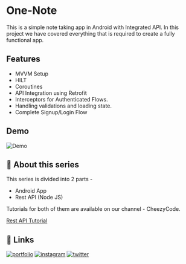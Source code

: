 # One-Note

This is a simple note taking app in Android with Integrated API. In this project we have covered everything that is required to create a fully functional app.



## Features

- MVVM Setup
- HILT
- Coroutines
- API Integration using Retrofit
- Interceptors for Authenticated Flows.
- Handling validations and loading state.
- Complete Signup/Login Flow 


## Demo

![Demo](https://yt3.ggpht.com/SGWJWplTHs6omu72a_scFQDndpAfgwdj4Pct6Fs8BGO7gU9yyTMV2H4H0epk7OgnTxwFmsIFEP9D3Q=s640-c-fcrop64=1,00000000ffffffff-nd-v1-rwa)


## 🚀 About this series
This series is divided into 2 parts - 

  - Android App
  - Rest API (Node JS)

Tutorials for both of them are available on our channel - CheezyCode.

<a href="https://www.youtube.com/watch?v=XB247JIDmUI&list=PLRKyZvuMYSIMjYhIwc6vP2eVb9JI6Phsv" target="blank">Rest API Tutorial</a>



## 🔗 Links
[![portfolio](https://img.shields.io/badge/youtube-ff0000?style=for-the-badge&logo=youtube&logoColor=white)](https://www.youtube.com/c/CheezyCode/)
[![instagram](https://img.shields.io/badge/instagram-0A66C2?style=for-the-badge&logo=instagram&logoColor=white)](https://www.instagram.com/cheezycode)
[![twitter](https://img.shields.io/badge/twitter-1DA1F2?style=for-the-badge&logo=twitter&logoColor=white)](https://twitter.com/cheezycode)
